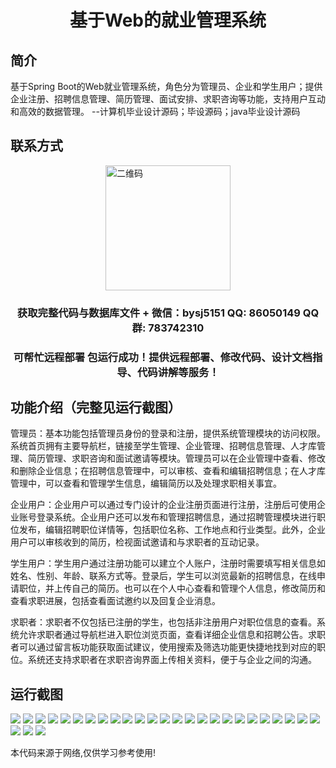 <p><h1 align="center">基于Web的就业管理系统</h1></p>

## 简介
基于Spring Boot的Web就业管理系统，角色分为管理员、企业和学生用户；提供企业注册、招聘信息管理、简历管理、面试安排、求职咨询等功能，支持用户互动和高效的数据管理。    --计算机毕业设计源码；毕设源码；java毕业设计源码


## 联系方式
<img src="https://bs-1329754181.cos.ap-shanghai.myqcloud.com/wx.jpg" alt="二维码" style="display: block; margin: 0 auto;" width="200px">
<p><h3 align="center">获取完整代码与数据库文件 + 微信：bysj5151 QQ: 86050149 QQ群: 783742310</h3></p>
<p><h3 align="center">可帮忙远程部署 包运行成功！提供远程部署、修改代码、设计文档指导、代码讲解等服务！</h3></p>

## 功能介绍（完整见运行截图）
管理员：基本功能包括管理员身份的登录和注册，提供系统管理模块的访问权限。系统首页拥有主要导航栏，链接至学生管理、企业管理、招聘信息管理、人才库管理、简历管理、求职咨询和面试邀请等模块。管理员可以在企业管理中查看、修改和删除企业信息；在招聘信息管理中，可以审核、查看和编辑招聘信息；在人才库管理中，可以查看和管理学生信息，编辑简历以及处理求职相关事宜。

企业用户：企业用户可以通过专门设计的企业注册页面进行注册，注册后可使用企业账号登录系统。企业用户还可以发布和管理招聘信息，通过招聘管理模块进行职位发布，编辑招聘职位详情等，包括职位名称、工作地点和行业类型。此外，企业用户可以审核收到的简历，检视面试邀请和与求职者的互动记录。

学生用户：学生用户通过注册功能可以建立个人账户，注册时需要填写相关信息如姓名、性别、年龄、联系方式等。登录后，学生可以浏览最新的招聘信息，在线申请职位，并上传自己的简历。也可以在个人中心查看和管理个人信息，修改简历和查看求职进展，包括查看面试邀约以及回复企业消息。

求职者：求职者不仅包括已注册的学生，也包括非注册用户对职位信息的查看。系统允许求职者通过导航栏进入职位浏览页面，查看详细企业信息和招聘公告。求职者可以通过留言板功能获取面试建议，使用搜索及筛选功能更快捷地找到对应的职位。系统还支持求职者在求职咨询界面上传相关资料，便于与企业之间的沟通。


## 运行截图
![](https://bs-1329754181.cos.ap-shanghai.myqcloud.com/spring/WebBasedEmploymentManagementSystem/img/001.jpg)
![](https://bs-1329754181.cos.ap-shanghai.myqcloud.com/spring/WebBasedEmploymentManagementSystem/img/002.jpg)
![](https://bs-1329754181.cos.ap-shanghai.myqcloud.com/spring/WebBasedEmploymentManagementSystem/img/003.jpg)
![](https://bs-1329754181.cos.ap-shanghai.myqcloud.com/spring/WebBasedEmploymentManagementSystem/img/004.jpg)
![](https://bs-1329754181.cos.ap-shanghai.myqcloud.com/spring/WebBasedEmploymentManagementSystem/img/005.jpg)
![](https://bs-1329754181.cos.ap-shanghai.myqcloud.com/spring/WebBasedEmploymentManagementSystem/img/006.jpg)
![](https://bs-1329754181.cos.ap-shanghai.myqcloud.com/spring/WebBasedEmploymentManagementSystem/img/007.jpg)
![](https://bs-1329754181.cos.ap-shanghai.myqcloud.com/spring/WebBasedEmploymentManagementSystem/img/008.jpg)
![](https://bs-1329754181.cos.ap-shanghai.myqcloud.com/spring/WebBasedEmploymentManagementSystem/img/009.jpg)
![](https://bs-1329754181.cos.ap-shanghai.myqcloud.com/spring/WebBasedEmploymentManagementSystem/img/010.jpg)
![](https://bs-1329754181.cos.ap-shanghai.myqcloud.com/spring/WebBasedEmploymentManagementSystem/img/011.jpg)
![](https://bs-1329754181.cos.ap-shanghai.myqcloud.com/spring/WebBasedEmploymentManagementSystem/img/012.jpg)
![](https://bs-1329754181.cos.ap-shanghai.myqcloud.com/spring/WebBasedEmploymentManagementSystem/img/013.jpg)
![](https://bs-1329754181.cos.ap-shanghai.myqcloud.com/spring/WebBasedEmploymentManagementSystem/img/014.jpg)
![](https://bs-1329754181.cos.ap-shanghai.myqcloud.com/spring/WebBasedEmploymentManagementSystem/img/015.jpg)
![](https://bs-1329754181.cos.ap-shanghai.myqcloud.com/spring/WebBasedEmploymentManagementSystem/img/016.jpg)
![](https://bs-1329754181.cos.ap-shanghai.myqcloud.com/spring/WebBasedEmploymentManagementSystem/img/017.jpg)
![](https://bs-1329754181.cos.ap-shanghai.myqcloud.com/spring/WebBasedEmploymentManagementSystem/img/018.jpg)
![](https://bs-1329754181.cos.ap-shanghai.myqcloud.com/spring/WebBasedEmploymentManagementSystem/img/019.jpg)
![](https://bs-1329754181.cos.ap-shanghai.myqcloud.com/spring/WebBasedEmploymentManagementSystem/img/020.jpg)
![](https://bs-1329754181.cos.ap-shanghai.myqcloud.com/spring/WebBasedEmploymentManagementSystem/img/021.jpg)
![](https://bs-1329754181.cos.ap-shanghai.myqcloud.com/spring/WebBasedEmploymentManagementSystem/img/022.jpg)
![](https://bs-1329754181.cos.ap-shanghai.myqcloud.com/spring/WebBasedEmploymentManagementSystem/img/023.jpg)
![](https://bs-1329754181.cos.ap-shanghai.myqcloud.com/spring/WebBasedEmploymentManagementSystem/img/024.jpg)
![](https://bs-1329754181.cos.ap-shanghai.myqcloud.com/spring/WebBasedEmploymentManagementSystem/img/025.jpg)
![](https://bs-1329754181.cos.ap-shanghai.myqcloud.com/spring/WebBasedEmploymentManagementSystem/img/026.jpg)
![](https://bs-1329754181.cos.ap-shanghai.myqcloud.com/spring/WebBasedEmploymentManagementSystem/img/027.jpg)
![](https://bs-1329754181.cos.ap-shanghai.myqcloud.com/spring/WebBasedEmploymentManagementSystem/img/028.jpg)

<p>本代码来源于网络,仅供学习参考使用!</p>
